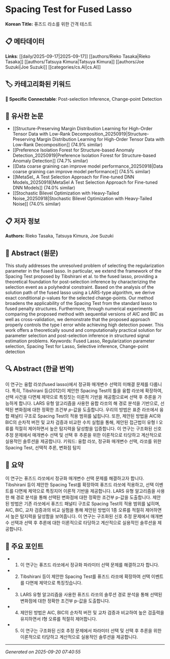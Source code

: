 # Spacing Test for Fused Lasso

**Korean Title:** 퓨즈드 라소를 위한 간격 테스트

## 📋 메타데이터

**Links**: [[daily/2025-09-17|2025-09-17]] [[authors/Rieko Tasaka|Rieko Tasaka]] [[authors/Tatsuya Kimura|Tatsuya Kimura]] [[authors/Joe Suzuki|Joe Suzuki]] [[categories/cs.AI|cs.AI]]

## 🏷️ 카테고리화된 키워드
**🔗 Specific Connectable**: Post-selection Inference, Change-point Detection

## 🔗 유사한 논문
- [[Structure-Preserving Margin Distribution Learning for High-Order Tensor Data with Low-Rank Decomposition_20250919|Structure-Preserving Margin Distribution Learning for High-Order Tensor Data with Low-Rank Decomposition]] (74.9% similar)
- [[Preference Isolation Forest for Structure-based Anomaly Detection_20250919|Preference Isolation Forest for Structure-based Anomaly Detection]] (74.7% similar)
- [[Data coarse graining can improve model performance_20250918|Data coarse graining can improve model performance]] (74.5% similar)
- [[MetaSel_ A Test Selection Approach for Fine-tuned DNN Models_20250918|MetaSel A Test Selection Approach for Fine-tuned DNN Models]] (74.0% similar)
- [[Stochastic Bilevel Optimization with Heavy-Tailed Noise_20250918|Stochastic Bilevel Optimization with Heavy-Tailed Noise]] (74.0% similar)

## 📋 저자 정보

**Authors:** Rieko Tasaka, Tatsuya Kimura, Joe Suzuki

## 📄 Abstract (원문)

This study addresses the unresolved problem of selecting the regularization
parameter in the fused lasso. In particular, we extend the framework of the
Spacing Test proposed by Tibshirani et al. to the fused lasso, providing a
theoretical foundation for post-selection inference by characterizing the
selection event as a polyhedral constraint. Based on the analysis of the
solution path of the fused lasso using a LARS-type algorithm, we derive exact
conditional $p$-values for the selected change-points. Our method broadens the
applicability of the Spacing Test from the standard lasso to fused penalty
structures. Furthermore, through numerical experiments comparing the proposed
method with sequential versions of AIC and BIC as well as cross-validation, we
demonstrate that the proposed approach properly controls the type I error while
achieving high detection power. This work offers a theoretically sound and
computationally practical solution for parameter selection and post-selection
inference in structured signal estimation problems. Keywords: Fused Lasso,
Regularization parameter selection, Spacing Test for Lasso, Selective
inference, Change-point detection

## 🔍 Abstract (한글 번역)

이 연구는 융합 라쏘(fused lasso)에서 정규화 매개변수 선택의 미해결 문제를 다룹니다. 특히, Tibshirani 등(2012)이 제안한 Spacing Test의 틀을 융합 라쏘에 확장하여, 선택 사건을 다면체 제약으로 특징짓는 이론적 기반을 제공함으로써 선택 후 추론을 가능하게 합니다. LARS 유형 알고리즘을 사용한 융합 라쏘의 해 경로 분석을 기반으로, 선택된 변화점에 대한 정확한 조건부 $p$-값을 도출합니다. 우리의 방법은 표준 라쏘에서 융합 패널티 구조로 Spacing Test의 적용 범위를 넓힙니다. 또한, 제안된 방법을 AIC와 BIC의 순차적 버전 및 교차 검증과 비교한 수치 실험을 통해, 제안된 접근법이 유형 I 오류를 적절히 제어하면서 높은 탐지력을 달성함을 입증합니다. 이 연구는 구조화된 신호 추정 문제에서 매개변수 선택 및 선택 후 추론을 위한 이론적으로 타당하고 계산적으로 실용적인 솔루션을 제공합니다. 키워드: 융합 라쏘, 정규화 매개변수 선택, 라쏘를 위한 Spacing Test, 선택적 추론, 변화점 탐지

## 📝 요약

이 연구는 퓨즈드 라쏘에서 정규화 매개변수 선택 문제를 해결하고자 합니다. Tibshirani 등이 제안한 Spacing Test를 확장하여 퓨즈드 라쏘에 적용하고, 선택 이벤트를 다면체 제약으로 특징지어 이론적 기반을 제공합니다. LARS 유형 알고리즘을 사용한 해 경로 분석을 통해 선택된 변화점에 대한 정확한 조건부 p-값을 도출합니다. 제안된 방법은 기존 라쏘에서 퓨즈드 패널티 구조로 Spacing Test의 적용 범위를 넓히며, AIC, BIC, 교차 검증과의 비교 실험을 통해 제안된 방법이 1종 오류를 적절히 제어하면서 높은 탐지력을 달성함을 보여줍니다. 이 연구는 구조화된 신호 추정 문제에서 매개변수 선택과 선택 후 추론에 대한 이론적으로 타당하고 계산적으로 실용적인 솔루션을 제공합니다.

## 🎯 주요 포인트

- 1. 이 연구는 퓨즈드 라쏘에서 정규화 파라미터 선택 문제를 해결하고자 합니다.

- 2. Tibshirani 등이 제안한 Spacing Test를 퓨즈드 라쏘에 확장하여 선택 이벤트를 다면체 제약으로 특징짓습니다.

- 3. LARS 유형 알고리즘을 사용한 퓨즈드 라쏘의 솔루션 경로 분석을 통해 선택된 변화점에 대한 정확한 조건부 p-값을 도출합니다.

- 4. 제안된 방법은 AIC, BIC의 순차적 버전 및 교차 검증과 비교하여 높은 검출력을 유지하면서 I형 오류를 적절히 제어합니다.

- 5. 이 연구는 구조화된 신호 추정 문제에서 파라미터 선택 및 선택 후 추론을 위한 이론적으로 타당하고 계산적으로 실용적인 솔루션을 제공합니다.

---

*Generated on 2025-09-20 07:40:55*